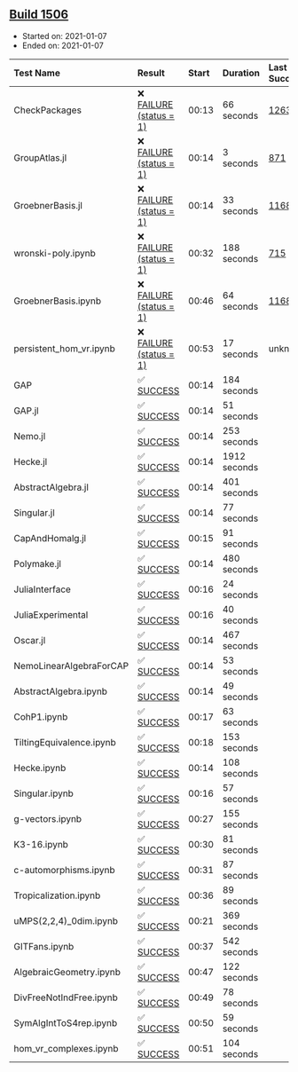## [Build 1506](https://oscarci.mathematik.uni-kl.de/job/oscar-stable/1506/)

* Started on: 2021-01-07
* Ended on: 2021-01-07

| Test Name    | Result | Start | Duration | Last Success | First Failure |
|:-------------|:-------|:------|:---------|:-------------|:--------------|
| CheckPackages | ❌ [FAILURE (status = 1)](https://oscarci.mathematik.uni-kl.de/job/oscar-stable/1506/artifact/logs/build-1506/CheckPackages.log) | 00:13 | 66 seconds | [1263](https://oscarci.mathematik.uni-kl.de/job/oscar-stable/1263/) | [1264](https://oscarci.mathematik.uni-kl.de/job/oscar-stable/1264/) |
| GroupAtlas.jl | ❌ [FAILURE (status = 1)](https://oscarci.mathematik.uni-kl.de/job/oscar-stable/1506/artifact/logs/build-1506/GroupAtlas.jl.log) | 00:14 | 3 seconds | [871](https://oscarci.mathematik.uni-kl.de/job/oscar-stable/871/) | [872](https://oscarci.mathematik.uni-kl.de/job/oscar-stable/872/) |
| GroebnerBasis.jl | ❌ [FAILURE (status = 1)](https://oscarci.mathematik.uni-kl.de/job/oscar-stable/1506/artifact/logs/build-1506/GroebnerBasis.jl.log) | 00:14 | 33 seconds | [1168](https://oscarci.mathematik.uni-kl.de/job/oscar-stable/1168/) | [1169](https://oscarci.mathematik.uni-kl.de/job/oscar-stable/1169/) |
| wronski-poly.ipynb | ❌ [FAILURE (status = 1)](https://oscarci.mathematik.uni-kl.de/job/oscar-stable/1506/artifact/logs/build-1506/wronski-poly.ipynb.log) | 00:32 | 188 seconds | [715](https://oscarci.mathematik.uni-kl.de/job/oscar-stable/715/) | [716](https://oscarci.mathematik.uni-kl.de/job/oscar-stable/716/) |
| GroebnerBasis.ipynb | ❌ [FAILURE (status = 1)](https://oscarci.mathematik.uni-kl.de/job/oscar-stable/1506/artifact/logs/build-1506/GroebnerBasis.ipynb.log) | 00:46 | 64 seconds | [1168](https://oscarci.mathematik.uni-kl.de/job/oscar-stable/1168/) | [1169](https://oscarci.mathematik.uni-kl.de/job/oscar-stable/1169/) |
| persistent_hom_vr.ipynb | ❌ [FAILURE (status = 1)](https://oscarci.mathematik.uni-kl.de/job/oscar-stable/1506/artifact/logs/build-1506/persistent_hom_vr.ipynb.log) | 00:53 | 17 seconds | unknown | unknown |
| GAP | ✅ [SUCCESS](https://oscarci.mathematik.uni-kl.de/job/oscar-stable/1506/artifact/logs/build-1506/GAP.log) | 00:14 | 184 seconds |  |  |
| GAP.jl | ✅ [SUCCESS](https://oscarci.mathematik.uni-kl.de/job/oscar-stable/1506/artifact/logs/build-1506/GAP.jl.log) | 00:14 | 51 seconds |  |  |
| Nemo.jl | ✅ [SUCCESS](https://oscarci.mathematik.uni-kl.de/job/oscar-stable/1506/artifact/logs/build-1506/Nemo.jl.log) | 00:14 | 253 seconds |  |  |
| Hecke.jl | ✅ [SUCCESS](https://oscarci.mathematik.uni-kl.de/job/oscar-stable/1506/artifact/logs/build-1506/Hecke.jl.log) | 00:14 | 1912 seconds |  |  |
| AbstractAlgebra.jl | ✅ [SUCCESS](https://oscarci.mathematik.uni-kl.de/job/oscar-stable/1506/artifact/logs/build-1506/AbstractAlgebra.jl.log) | 00:14 | 401 seconds |  |  |
| Singular.jl | ✅ [SUCCESS](https://oscarci.mathematik.uni-kl.de/job/oscar-stable/1506/artifact/logs/build-1506/Singular.jl.log) | 00:14 | 77 seconds |  |  |
| CapAndHomalg.jl | ✅ [SUCCESS](https://oscarci.mathematik.uni-kl.de/job/oscar-stable/1506/artifact/logs/build-1506/CapAndHomalg.jl.log) | 00:15 | 91 seconds |  |  |
| Polymake.jl | ✅ [SUCCESS](https://oscarci.mathematik.uni-kl.de/job/oscar-stable/1506/artifact/logs/build-1506/Polymake.jl.log) | 00:14 | 480 seconds |  |  |
| JuliaInterface | ✅ [SUCCESS](https://oscarci.mathematik.uni-kl.de/job/oscar-stable/1506/artifact/logs/build-1506/JuliaInterface.log) | 00:16 | 24 seconds |  |  |
| JuliaExperimental | ✅ [SUCCESS](https://oscarci.mathematik.uni-kl.de/job/oscar-stable/1506/artifact/logs/build-1506/JuliaExperimental.log) | 00:16 | 40 seconds |  |  |
| Oscar.jl | ✅ [SUCCESS](https://oscarci.mathematik.uni-kl.de/job/oscar-stable/1506/artifact/logs/build-1506/Oscar.jl.log) | 00:14 | 467 seconds |  |  |
| NemoLinearAlgebraForCAP | ✅ [SUCCESS](https://oscarci.mathematik.uni-kl.de/job/oscar-stable/1506/artifact/logs/build-1506/NemoLinearAlgebraForCAP.log) | 00:14 | 53 seconds |  |  |
| AbstractAlgebra.ipynb | ✅ [SUCCESS](https://oscarci.mathematik.uni-kl.de/job/oscar-stable/1506/artifact/logs/build-1506/AbstractAlgebra.ipynb.log) | 00:14 | 49 seconds |  |  |
| CohP1.ipynb | ✅ [SUCCESS](https://oscarci.mathematik.uni-kl.de/job/oscar-stable/1506/artifact/logs/build-1506/CohP1.ipynb.log) | 00:17 | 63 seconds |  |  |
| TiltingEquivalence.ipynb | ✅ [SUCCESS](https://oscarci.mathematik.uni-kl.de/job/oscar-stable/1506/artifact/logs/build-1506/TiltingEquivalence.ipynb.log) | 00:18 | 153 seconds |  |  |
| Hecke.ipynb | ✅ [SUCCESS](https://oscarci.mathematik.uni-kl.de/job/oscar-stable/1506/artifact/logs/build-1506/Hecke.ipynb.log) | 00:14 | 108 seconds |  |  |
| Singular.ipynb | ✅ [SUCCESS](https://oscarci.mathematik.uni-kl.de/job/oscar-stable/1506/artifact/logs/build-1506/Singular.ipynb.log) | 00:16 | 57 seconds |  |  |
| g-vectors.ipynb | ✅ [SUCCESS](https://oscarci.mathematik.uni-kl.de/job/oscar-stable/1506/artifact/logs/build-1506/g-vectors.ipynb.log) | 00:27 | 155 seconds |  |  |
| K3-16.ipynb | ✅ [SUCCESS](https://oscarci.mathematik.uni-kl.de/job/oscar-stable/1506/artifact/logs/build-1506/K3-16.ipynb.log) | 00:30 | 81 seconds |  |  |
| c-automorphisms.ipynb | ✅ [SUCCESS](https://oscarci.mathematik.uni-kl.de/job/oscar-stable/1506/artifact/logs/build-1506/c-automorphisms.ipynb.log) | 00:31 | 87 seconds |  |  |
| Tropicalization.ipynb | ✅ [SUCCESS](https://oscarci.mathematik.uni-kl.de/job/oscar-stable/1506/artifact/logs/build-1506/Tropicalization.ipynb.log) | 00:36 | 89 seconds |  |  |
| uMPS(2,2,4)_0dim.ipynb | ✅ [SUCCESS](https://oscarci.mathematik.uni-kl.de/job/oscar-stable/1506/artifact/logs/build-1506/uMPS-2-2-4-_0dim.ipynb.log) | 00:21 | 369 seconds |  |  |
| GITFans.ipynb | ✅ [SUCCESS](https://oscarci.mathematik.uni-kl.de/job/oscar-stable/1506/artifact/logs/build-1506/GITFans.ipynb.log) | 00:37 | 542 seconds |  |  |
| AlgebraicGeometry.ipynb | ✅ [SUCCESS](https://oscarci.mathematik.uni-kl.de/job/oscar-stable/1506/artifact/logs/build-1506/AlgebraicGeometry.ipynb.log) | 00:47 | 122 seconds |  |  |
| DivFreeNotIndFree.ipynb | ✅ [SUCCESS](https://oscarci.mathematik.uni-kl.de/job/oscar-stable/1506/artifact/logs/build-1506/DivFreeNotIndFree.ipynb.log) | 00:49 | 78 seconds |  |  |
| SymAlgIntToS4rep.ipynb | ✅ [SUCCESS](https://oscarci.mathematik.uni-kl.de/job/oscar-stable/1506/artifact/logs/build-1506/SymAlgIntToS4rep.ipynb.log) | 00:50 | 59 seconds |  |  |
| hom_vr_complexes.ipynb | ✅ [SUCCESS](https://oscarci.mathematik.uni-kl.de/job/oscar-stable/1506/artifact/logs/build-1506/hom_vr_complexes.ipynb.log) | 00:51 | 104 seconds |  |  |
